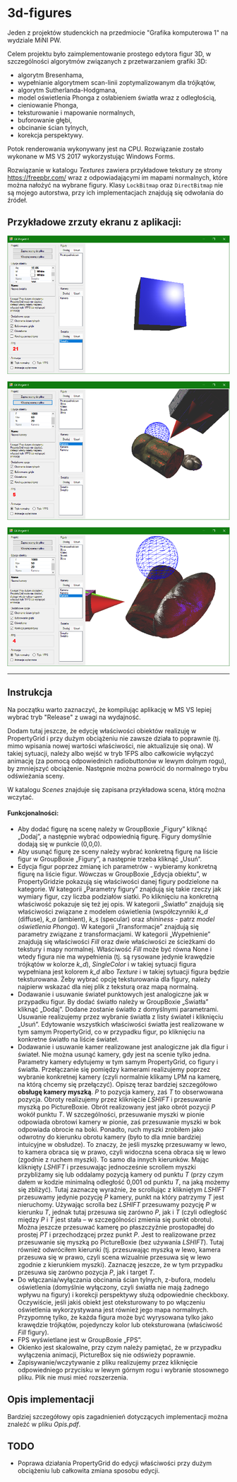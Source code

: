 # 3d-figures
Jeden z projektów studenckich na przedmiocie "Grafika komputerowa 1" na wydziale MiNI PW.

Celem projektu było zaimplementowanie prostego edytora figur 3D, w szczególności algorytmów związanych z przetwarzaniem grafiki 3D:
- algorytm Bresenhama,
- wypełnianie algorytmem scan-linii zoptymalizowanym dla trójkątów,
- algorytm Sutherlanda-Hodgmana,
- model oświetlenia Phonga z osłabieniem światła wraz z odległością,
- cieniowanie Phonga,
- teksturowanie i mapowanie normalnych,
- buforowanie głębi,
- obcinanie ścian tylnych,
- korekcja perspektywy.

Potok renderowania wykonywany jest na CPU.
Rozwiązanie zostało wykonane w MS VS 2017 wykorzystując Windows Forms.

Rozwiązanie w katalogu *Textures* zawiera przykładowe tekstury ze strony <https://freepbr.com/> wraz z odpowiadającymi im mapami normalnych, które można nałożyć na wybrane figury.
Klasy `LockBitmap` oraz `DirectBitmap` nie są mojego autorstwa, przy ich implementacjach znajdują się odwołania do źródeł.

## Przykładowe zrzuty ekranu z aplikacji:

![Screen1](images/screen1.png)

![Screen2](images/screen2.png)

![Screen3](images/screen3.png)

---

## Instrukcja

Na początku warto zaznaczyć, że kompilując aplikację w MS VS lepiej wybrać tryb "Release" z uwagi na wydajność.

Dodam tutaj jeszcze, że edycję właściwości obiektów realizuję w PropertyGrid i przy dużym obciążeniu nie zawsze działa to poprawnie (tj. mimo wpisania nowej wartości właściwości, nie aktualizuje się ona).
W takiej sytuacji, należy albo wejść w tryb 1FPS albo całkowicie wyłączyć animację (za pomocą odpowiednich radiobuttonów w lewym dolnym rogu), by zmniejszyć obciążenie.
Następnie można powrócić do normalnego trybu odświeżania sceny.

W katalogu *Scenes* znajduje się zapisana przykładowa scena, którą można wczytać.

#### Funkcjonalności:

- Aby dodać figurę na scenę należy w GroupBoxie „Figury” kliknąć „Dodaj”, a następnie wybrać odpowiednią figurę. Figury domyślnie dodają się w punkcie (0,0,0).
- Aby usunąć figurę ze sceny należy wybrać konkretną figurę na liście figur w GroupBoxie „Figury”, a następnie trzeba kliknąć „Usuń”.
- Edycja figur poprzez zmianę ich parametrów - wybieramy konkretną figurę na liście figur. Wówczas w GroupBoxie „Edycja obiektu”, w PropertyGridzie pokazują się właściwości danej figury podzielone na kategorie. W kategorii „Parametry figury” znajdują się takie rzeczy jak wymiary figur, czy liczba podziałów siatki. Po kliknięciu na konkretną właściwość pokazuje się też jej opis. W kategorii „Światło” znajdują się właściwości związane z modelem oświetlenia (współczynniki *k_d* (diffuse), *k_a* (ambient), *k_s* (specular) oraz *shininess* - patrz *model oświetlenia Phonga*). W kategorii „Transformacje” znajdują się parametry związane z transformacjami. W kategorii „Wypełnienie” znajdują się właściwości *Fill* oraz dwie właściwości ze ścieżkami do tekstury i mapy normalnej. Właściwość *Fill* może być równa None i wtedy figura nie ma wypełnienia (tj. są rysowane jedynie krawędzie trójkątów w kolorze *k_d*), *SingleColor* i w takiej sytuacji figura wypełniana jest kolorem *k_d* albo *Texture* i w takiej sytuacji figura będzie teksturowana. Żeby wybrać opcję teksturowania dla figury, należy najpierw wskazać dla niej plik z teksturą oraz mapą normalną.
- Dodawanie i usuwanie świateł punktowych jest analogiczne jak w przypadku figur. By dodać światło należy w GroupBoxie „Światła” kliknąć „Dodaj”. Dodane zostanie światło z domyślnymi parametrami. Usuwanie realizujemy przez wybranie światła z listy świateł i kliknięciu „Usuń”. Edytowanie wszystkich właściwości światła jest realizowane w tym samym PropertyGrid, co w przypadku figur, po kliknięciu na konkretne światło na liście świateł.
- Dodawanie i usuwanie kamer realizowane jest analogiczne jak dla figur i świateł. Nie można usunąć kamery, gdy jest na scenie tylko jedna. Parametry kamery edytujemy w tym samym PropertyGrid, co figury i światła. Przełączanie się pomiędzy kamerami realizujemy poprzez wybranie konkretnej kamery (czyli normalnie klikamy LPM na kamerę, na którą chcemy się przełączyć). Opiszę teraz bardziej szczegółowo **obsługę kamery myszką**. *P* to pozycja kamery, zaś *T* to obserwowana pozycja. Obroty realizujemy przez kliknięcie *LSHIFT* i przesuwanie myszką po PictureBoxie. Obrót realizowany jest jako obrót pozycji *P* wokół punktu *T*. W szczególności, przesuwanie myszki w pionie odpowiada obrotowi kamery w pionie, zaś przesuwanie myszki w bok odpowiada obrocie na boki. Ponadto, ruch myszki zrobiłem jako odwrotny do kierunku obrotu kamery (było to dla mnie bardziej intuicyjne w obsłudze). To znaczy, że jeśli myszkę przesuwamy w lewo, to kamera obraca się w prawo, czyli widoczna scena obraca się w lewo (zgodnie z ruchem myszki). To samo dla innych kierunków. Mając kliknięty *LSHIFT* i przesuwając jednocześnie scrollem myszki przybliżamy się lub oddalamy pozycją kamery od punktu *T* (przy czym dałem w kodzie minimalną odległość 0,001 od punktu *T*, na jaką możemy się zbliżyć). Tutaj zaznaczę wyraźnie, że scrollując z klikniętym *LSHIFT* przesuwamy jedynie pozycję *P* kamery, punkt na który patrzymy *T* jest nieruchomy. Używając scrolla bez *LSHIFT* przesuwamy pozycję *P* w kierunku *T*, jednak tutaj przesuwa się zarówno *P*, jak i *T* (czyli odległość między *P* i *T* jest stała – w szczególności zmienia się punkt obrotu). Można jeszcze przesuwać kamerę po płaszczyźnie prostopadłej do prostej *PT* i przechodzącej przez punkt *P*. Jest to realizowane przez przesuwanie się myszką po PictureBoxie (bez używania *LSHIFT*). Tutaj również odwróciłem kierunki (tj. przesuwając myszką w lewo, kamera przesuwa się w prawo, czyli scena wizualnie przesuwa się w lewo zgodnie z kierunkiem myszki). Zaznaczę jeszcze, że w tym przypadku przesuwa się zarówno pozycja *P*, jak i target *T*.
- Do włączania/wyłączania obcinania ścian tylnych, z-bufora, modelu oświetlenia (domyślnie wyłączony, czyli światła nie mają żadnego wpływu na figury) i korekcji perspektywy służą odpowiednie checkboxy. Oczywiście, jeśli jakiś obiekt jest oteksturowany to po włączeniu oświetlenia wykorzystywana jest również jego mapa normalnych. Przypomnę tylko, że każda figura może być wyrysowana tylko jako krawędzie trójkątów, pojedynczy kolor lub oteksturowana (właściwość *Fill* figury).
- FPS wyświetlane jest w GroupBoxie „FPS”.
- Okienko jest skalowalne, przy czym należy pamiętać, że w przypadku wyłączenia animacji, PictureBox się nie odświeży poprawnie.
- Zapisywanie/wczytywanie z pliku realizujemy przez kliknięcie odpowiedniego przycisku w lewym górnym rogu i wybranie stosownego pliku. Plik nie musi mieć rozszerzenia.

## Opis implementacji

Bardziej szczegółowy opis zagadnienień dotyczących implementacji można znaleźć w pliku *Opis.pdf*.

## TODO

- Poprawa działania PropertyGrid do edycji właściwości przy dużym obciążeniu lub całkowita zmiana sposobu edycji.
